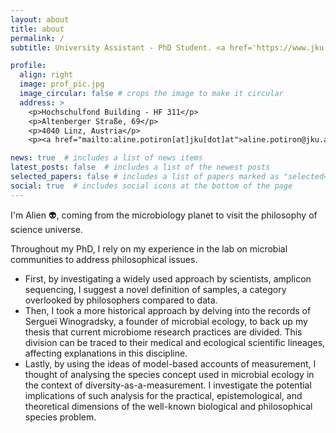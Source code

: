 ```yaml
---
layout: about
title: about
permalink: /
subtitle: University Assistant - PhD Student. <a href='https://www.jku.at/en/institute-of-philosophy-and-scientific-method/'>Johannes Kepler University/Institute of Philosophy and Scientific Method</a>.

profile:
  align: right
  image: prof_pic.jpg
  image_circular: false # crops the image to make it circular
  address: >
    <p>Hochschulfond Building - HF 311</p>
    <p>Altenberger Straße, 69</p>
    <p>4040 Linz, Austria</p>
    <p><a href="mailto:aline.potiron[at]jku[dot]at">aline.potiron@jku.at</a></p>

news: true  # includes a list of news items
latest_posts: false  # includes a list of the newest posts
selected_papers: false # includes a list of papers marked as "selected={true}"
social: true  # includes social icons at the bottom of the page
---
```


I'm Alien 👽, coming from the microbiology planet to visit the philosophy of science universe.

Throughout my PhD, I rely on my experience in the lab on microbial communities to address philosophical issues. 
- First, by investigating a widely used approach by scientists, amplicon sequencing, I suggest a novel definition of samples, a category overlooked by philosophers compared to data.
- Then, I took a more historical approach by delving into the records of Sergueï Winogradsky, a founder of microbial ecology, to back up my thesis that current microbiome research practices are divided. This division can be traced to their medical and ecological scientific lineages, affecting explanations in this discipline.
- Lastly, by using the ideas of model-based accounts of measurement, I thought of analysing the species concept used in microbial ecology in the context of diversity-as-a-measurement. I investigate the potential implications of such analysis for the practical, epistemological, and theoretical dimensions of the well-known biological and philosophical species problem.
